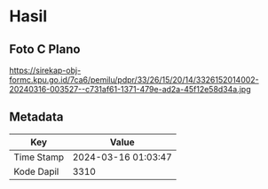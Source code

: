 # Hasil

## Foto C Plano

https://sirekap-obj-formc.kpu.go.id/7ca6/pemilu/pdpr/33/26/15/20/14/3326152014002-20240316-003527--c731af61-1371-479e-ad2a-45f12e58d34a.jpg


## Metadata

| Key        | Value               |
| ---------- | ------------------- |
| Time Stamp | 2024-03-16 01:03:47 |
| Kode Dapil | 3310                |




